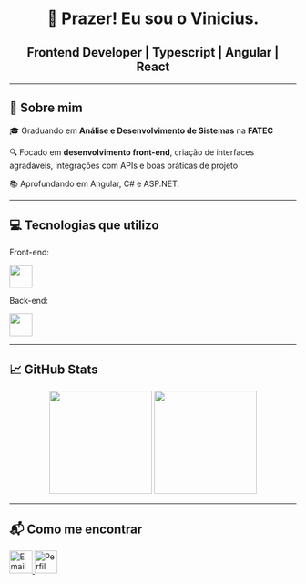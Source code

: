<h1 align="center">👋 Prazer! Eu sou o Vinicius.</h1>

<h2 align="center"> Frontend Developer | Typescript | Angular | React </h2>

---

## 🚀 Sobre mim

🎓 Graduando em **Análise e Desenvolvimento de Sistemas** na **FATEC**  

🔍 Focado em **desenvolvimento front-end**, criação de interfaces agradaveis, integrações com APIs e boas práticas de projeto

📚 Aprofundando em Angular, C# e ASP.NET.

---

## 💻 Tecnologias que utilizo

<div>
<p>Front-end:</p>
<img height="40"  src="https://skillicons.dev/icons?i=angular,react,ts,js,sass,tailwind,html,css"/> 
</div>
<div>
<p>Back-end:</p>
<img height="40"  src="https://skillicons.dev/icons?i=dotnet,cs,spring,java,mongodb,mysql"/> 
</div>

---

## 📈 GitHub Stats

<div align="center">
<img height= "180em" src="https://github-readme-stats.vercel.app/api?username=v-L1ma&show_icons=true&theme=dark">
<img height="180em" src="https://github-readme-stats.vercel.app/api/top-langs/?username=v-L1ma&layout=compact&theme=dark">
</div>

---

## 📬 Como me encontrar

<p align="left">
  <a href="mailto:viniciuslima957@hotmail.com">
     <img height="40"  src="https://skillicons.dev/icons?i=gmail" alt="Email para contato"/>
  </a>
         
  <a href="https://www.linkedin.com/in/vinilimadev" >
     <img height="40"  src="https://skillicons.dev/icons?i=linkedin" alt="Perfil no linkedin"/>
  </a>
</p>
